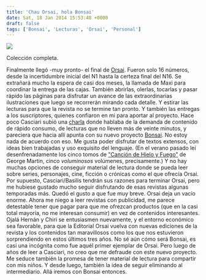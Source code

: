 ```yaml
---
title: 'Chau Orsai, hola Bonsai'
date: Sat, 18 Jan 2014 15:53:48 +0000
draft: false
tags: ['Bonsai', 'Lecturas', 'Orsai', 'Personal']
---
```


[![](http://farm4.staticflickr.com/3789/11740358685_f0a928d556.jpg)](http://www.flickr.com/photos/manux-ch/11740358685/in/photostream/#) 

Colección completa.

Finalmente llegó -muy pronto- el final de [Orsai](http://editorialorsai.com/). Fueron solo 16 números, desde la incertidumbre inicial del N1 hasta la certeza final del N16. Se extrañará mucho la espera de casi dos meses, la llamada de Maxi para coordinar la entrega de las cajas. También abrirlas, olerlas, tocarlas y pasar rápido las páginas para disfrutar un avance de las extraordinarias ilustraciones que luego se recorrerán mirando cada detalle. Y estirar las lecturas para que la revista no se termine tan pronto. Y también las entregas a los suscriptores, quienes confiaron en mi para aportar al proyecto. Hace poco Casciari subió una [charla](http://www.youtube.com/watch?v=muOeHR6N8Us) donde hablaba de la demanda de contenido de rápido consumo, de lecturas que no lleven más de veinte minutos, y pareciera que hacia allí apunta con su nuevo proyecto [Bonsai](http://orsaibonsai.com/). No estoy nada de acuerdo con eso. Me gusta poder disfrutar de textos extensos, con ideas bien trabajadas y uso exquisito del lenguaje. (En el verano pasado leí desenfrenadamente los cinco tomos de ["Canción de Hielo y Fuego"](http://es.wikipedia.org/wiki/Canci%C3%B3n_de_hielo_y_fuego) de George Martin, cinco _voluminosos_ volúmenes, precisamente.) Y no hay muchas opciones de conseguir material de lectura donde se pueda leer sobre series, personajes, cine, ficción o crónicas como el que ofrecía Orsai. Por supuesto, Casciari/Basilis tendrán sus razones para terminar Orsai, pero me hubiese gustado mucho seguir disfrutando de esas revistas algunas temporadas más. Quedó el gusto a que fue muy breve. Orsai deja un vacío enorme. Ahora me niego a leer revistas con publicidad, me parece detestable tener que pagar para que me ofrezcan productos (que en la casi total mayoría, no me interesan consumir) en vez de contenidos interesantes. Ojalá Hernán y Chiri se entusiasmen nuevamente, y el entorno económico sea favorable, para que la Editorial Orsai vuelva con nuevas ediciones de la revista y los contenidos tan maravillosos como los que nos estuvieron sorprendiendo en estos últimos tres años. No sé aún cómo será Bonsai, es casi una incógnita como fue aquél primer ejemplar de Orsai. Pero luego de años de leer a Casciari, no creo que me defraude con este nuevo proyecto. Me seduce también la promesa de tener material de lectura para compartir con mis niños. Y desde luego, también la idea de seguir eliminando al intermediario. Allá iremos con Bonsai entonces.

